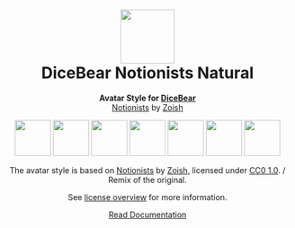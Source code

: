<h1 align="center"><img src="https://www.dicebear.com/logo-readme.svg" width="96" /> <br />DiceBear Notionists Natural</h1>
<p align="center">
  <strong>Avatar Style for <a href="https://www.dicebear.com/">DiceBear</a></strong><br />
  <a href="https://heyzoish.gumroad.com/l/notionists">Notionists</a> by <a href="https://bio.link/heyzoish">Zoish</a>
</p>

<p align="center">
  <img src="https://api.dicebear.com/6.x/notionists-neutral/svg?seed=Mimi" width="64" />
  <img src="https://api.dicebear.com/6.x/notionists-neutral/svg?seed=Sasha" width="64" />
  <img src="https://api.dicebear.com/6.x/notionists-neutral/svg?seed=Lilly" width="64" />
  <img src="https://api.dicebear.com/6.x/notionists-neutral/svg?seed=Tigger" width="64" />
  <img src="https://api.dicebear.com/6.x/notionists-neutral/svg?seed=Bella" width="64" />
  <img src="https://api.dicebear.com/6.x/notionists-neutral/svg?seed=Zoe" width="64" />
  <img src="https://api.dicebear.com/6.x/notionists-neutral/svg?seed=Kitty" width="64" />
</p>

<p align="center">
  The avatar style is based on <a href="https://heyzoish.gumroad.com/l/notionists">Notionists</a> by
  <a href="https://bio.link/heyzoish">Zoish</a>, licensed under
  <a href="https://creativecommons.org/publicdomain/zero/1.0/">CC0 1.0</a>. / Remix of the original.
</p>
<p align="center">
  See <a href="https://www.dicebear.com/licenses">license overview</a> for more information.
</p>

<p align="center">
  <a href="https://www.dicebear.com/styles/notionists-neutral">
    Read Documentation
  </a>
</p>
